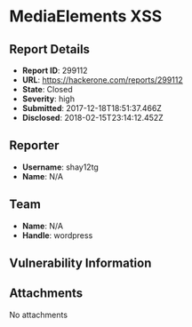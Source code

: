 # MediaElements XSS

## Report Details
- **Report ID**: 299112
- **URL**: https://hackerone.com/reports/299112
- **State**: Closed
- **Severity**: high
- **Submitted**: 2017-12-18T18:51:37.466Z
- **Disclosed**: 2018-02-15T23:14:12.452Z

## Reporter
- **Username**: shay12tg
- **Name**: N/A

## Team
- **Name**: N/A
- **Handle**: wordpress

## Vulnerability Information


## Attachments
No attachments
